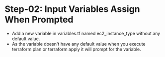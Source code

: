 # Step-02: Input Variables Assign When Prompted
- Add a new variable in variables.tf named ec2_instance_type without any default value.
- As the variable doesn't have any default value when you execute terraform plan or terraform apply it will prompt for the variable.

